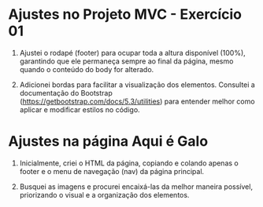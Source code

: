 # Ajustes no Projeto MVC - Exercício 01

1. Ajustei o rodapé (footer) para ocupar toda a altura disponível (100%), garantindo que ele permaneça sempre ao final da página, mesmo quando o conteúdo do body for alterado.

2. Adicionei bordas para facilitar a visualização dos elementos. Consultei a documentação do Bootstrap (https://getbootstrap.com/docs/5.3/utilities) para entender melhor como aplicar e modificar estilos no código.

# Ajustes na página Aqui é Galo
1. Inicialmente, criei o HTML da página, copiando e colando apenas o footer e o menu de navegação (nav) da página principal.

2. Busquei as imagens e procurei encaixá-las da melhor maneira possível, priorizando o visual e a organização dos elementos.